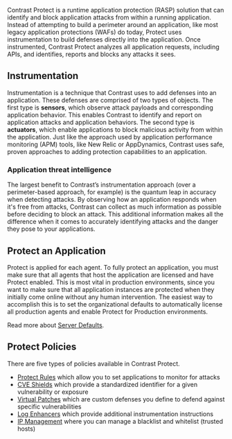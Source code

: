 <!--
title: "How It Works"
description: "Overview of Protect"
tags: "protect how it works continuous"
-->

Contrast Protect is a runtime application protection (RASP) solution that can identify and block application attacks from within a running application. Instead of attempting to build a perimeter around an application, like most legacy application protections (WAFs) do today, Protect uses instrumentation to build defenses directly into the application. Once instrumented, Contrast Protect analyzes all application requests, including APIs, and identifies, reports and blocks any attacks it sees.

## Instrumentation

Instrumentation is a technique that Contrast uses to add defenses into an application. These defenses are comprised of two types of objects. The first type is **sensors**, which observe attack payloads and corresponding application behavior. This enables Contrast to identify and report on application attacks and application behaviors. The second type is **actuators**, which enable applications to block malicious activity from within the application. Just like the approach used by application performance monitoring (APM) tools, like New Relic or AppDynamics, Contrast uses safe, proven approaches to adding protection capabilities to an application.

### Application threat intelligence

The largest benefit to Contrast’s instrumentation approach (over a perimeter-based approach, for example) is the quantum leap in accuracy when detecting attacks. By observing how an application responds when it's free from attacks, Contrast can collect as much information as possible before deciding to block an attack. This additional information makes all the difference when it comes to accurately identifying attacks and the danger they pose to your applications.

## Protect an Application

Protect is applied for each agent. To fully protect an application, you must make sure that all agents that host the application are licensed and have Protect enabled. This is most vital in production environments, since you want to make sure that all application instances are protected when they initially come online without any human intervention. The easiest way to accomplish this is to set the organizational defaults to automatically license all production agents and enable Protect for Production environments.

Read more about [Server Defaults](admin-orgsettings.html#org-server).

## Protect Policies

There are five types of policies available in Contrast Protect. 

* [Protect Rules](admin-policymgmt.html#protect) which allow you to set applications to monitor for attacks 
* [CVE Shields](admin-policymgmt.html#cve) which provide a standardized identifier for a given vulnerability or exposure
* [Virtual Patches](admin-policymgmt.html#patch) which are custom defenses you define to defend against specific vulnerabilities
* [Log Enhancers](admin-policymgmt.html#log) which provide additional instrumentation instructions 
* [IP Management](admin-policymgmt.html#ip) where you can manage a blacklist and whitelist (trusted hosts)

